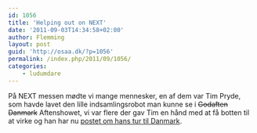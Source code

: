 ```yaml
---
id: 1056
title: 'Helping out on NEXT'
date: '2011-09-03T14:34:58+02:00'
author: Flemming
layout: post
guid: 'http://osaa.dk/?p=1056'
permalink: /index.php/2011/09/1056/
categories:
    - ludumdare
---
```


På NEXT messen mødte vi mange mennesker, en af dem var Tim Pryde, som havde lavet den lille indsamlingsrobot man kunne se i <span style="text-decoration: line-through;">Godaften Danmark</span> Aftenshowet, vi var flere der gav Tim en hånd med at få botten til at virke og han har nu [postet om hans tur til Danmark](http://timpryde.com/2011/09/01/don-8r-in-denmark-and-being-saved-by-hackers/).